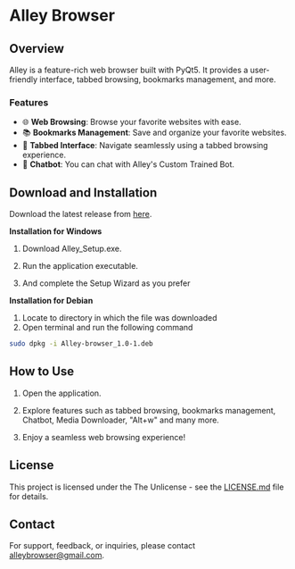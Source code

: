 # Alley Browser 
## Overview

Alley is a feature-rich web browser built with PyQt5. It provides a user-friendly interface, tabbed browsing, bookmarks management, and more.

### Features

- 🌐 **Web Browsing**: Browse your favorite websites with ease.
- 📚 **Bookmarks Management**: Save and organize your favorite websites.
- 🔄 **Tabbed Interface**: Navigate seamlessly using a tabbed browsing experience.
- 🤖 **Chatbot**: You can chat with Alley's Custom Trained Bot.

## Download and Installation
Download the latest release from [here]([https://drive.google.com/file/u/1/d/1M6sxwHBWNsaD3IImpLzvRI7QcWojT6Vl/view?usp=drive_link](https://drive.google.com/drive/folders/1pRTdpo-0D3fi322ZON_M4xqTelh67flZ?usp=drive_link)).

**Installation for Windows**

1. Download Alley_Setup.exe.

2. Run the application executable.
3. And complete the Setup Wizard as you prefer

**Installation for Debian**
1. Locate to directory in which the file was downloaded
2. Open terminal and run the following command
```bash
sudo dpkg -i Alley-browser_1.0-1.deb
```


## How to Use

1. Open the application.

2. Explore features such as tabbed browsing, bookmarks management, Chatbot, Media Downloader, "Alt+w" and many more. 

4. Enjoy a seamless web browsing experience!

## License

This project is licensed under the The Unlicense - see the [LICENSE.md](LICENSE.md) file for details.

## Contact

For support, feedback, or inquiries, please contact alleybrowser@gmail.com.

